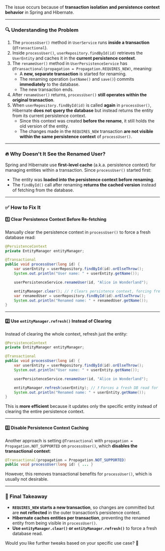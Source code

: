The issue occurs because of **transaction isolation and persistence context behavior** in Spring and Hibernate.

---

### 🔍 **Understanding the Problem**
1. The `processUser()` method in `UserService` runs **inside a transaction** (`@Transactional`).
2. Inside `processUser()`, `userRepository.findById(id)` retrieves the `UserEntity` and caches it in the **current persistence context**.
3. The `renameUser()` method in `UserPersistenceService` has `@Transactional(propagation = Propagation.REQUIRES_NEW)`, meaning:
    - A **new, separate transaction** is started for renaming.
    - The renaming operation (`setName()` and `save()`) commits **immediately** to the database.
    - The new transaction ends.
4. After `renameUser()` returns, `processUser()` **still operates within the original transaction**.
5. When `userRepository.findById(id)` is called **again** in `processUser()`, Hibernate **does not query the database** but instead returns the entity from its current persistence context.
    - Since this context was created **before the rename**, it still holds the old version of the entity.
    - The changes made in the `REQUIRES_NEW` transaction **are not visible within the same persistence context** of `processUser()`.

---

### 🔥 **Why Doesn't It See the Renamed User?**
Spring and Hibernate use **first-level cache** (a.k.a. persistence context) for managing entities within a transaction. Since `processUser()` started first:
- The entity was **loaded into the persistence context before renaming**.
- The `findById()` call after renaming **returns the cached version** instead of fetching from the database.

---

### ✅ **How to Fix It**
#### 1️⃣ **Clear Persistence Context Before Re-fetching**
Manually clear the persistence context in `processUser()` to force a fresh database read:
```java
@PersistenceContext
private EntityManager entityManager;

@Transactional
public void processUser(long id) {
    var userEntity = userRepository.findById(id).orElseThrow();
    System.out.println("User name: " + userEntity.getName());

    userPersistenceService.renameUser(id, "Alice in Wonderland");

    entityManager.clear(); // ❗ Clears persistence context, forcing fresh DB query
    var renamedUser = userRepository.findById(id).orElseThrow();
    System.out.println("Renamed name: " + renamedUser.getName());
}
```

---

#### 2️⃣ **Use `entityManager.refresh()` Instead of Clearing**
Instead of clearing the whole context, refresh just the entity:
```java
@PersistenceContext
private EntityManager entityManager;

@Transactional
public void processUser(long id) {
    var userEntity = userRepository.findById(id).orElseThrow();
    System.out.println("User name: " + userEntity.getName());

    userPersistenceService.renameUser(id, "Alice in Wonderland");

    entityManager.refresh(userEntity); // ❗ Forces a fresh DB read for this entity only
    System.out.println("Renamed name: " + userEntity.getName());
}
```
This is **more efficient** because it updates only the specific entity instead of clearing the entire persistence context.

---

#### 3️⃣ **Disable Persistence Context Caching**
Another approach is setting `@Transactional` with `propagation = Propagation.NOT_SUPPORTED` on `processUser()`, which **disables the transactional context**:
```java
@Transactional(propagation = Propagation.NOT_SUPPORTED)
public void processUser(long id) { ... }
```
However, this removes transactional benefits for `processUser()`, which is usually not desirable.

---

### 🚀 **Final Takeaway**
- **`REQUIRES_NEW` starts a new transaction**, so changes are committed but are **not reflected** in the outer transaction’s persistence context.
- **Hibernate caches entities per transaction**, preventing the renamed entity from being visible in `processUser()`.
- **Use `entityManager.clear()` or `entityManager.refresh()`** to force a fresh database read.

Would you like further tweaks based on your specific use case? 🚀